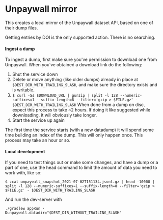 # Unpaywall mirror

This creates a local mirror of the Unpaywall dataset API, based on one of their dump files.

Getting entries by DOI is the only supported action. There is no searching. 

#### Ingest a dump
To ingest a dump, first make sure you've permission to download one from Unpaywall.
When you've obtained a download link do the following:

1. Shut the service down
1. Delete or move anything (like older dumps) already in place at ```$DEST_DIR_WITH_TRAILING_SLASH```, and make sure the directory exists and is writable.
1. ``` $ curl -Ss $DOWNLOAD_URL | gunzip | split -l 128 --numeric-suffixes=1 --suffix-length=8 --filter='gzip > $FILE.gz' - $DEST_DIR_WITH_TRAILING_SLASH ``` When done from a dump on disc, expect this process to take ~2 hours. If doing it like suggested while downloading, it will obviously take longer.
1. Start the service up again

The first time the service starts (with a new datadump) it will spend some time building an index of the dump. This will only happen once. This process may take an hour or so.

#### Local development

If you need to test things out or make some changes, and have a dump or a part of one, use the head command to limit the amount of data you need to work with, like so:
```
$ zcat unpaywall_snapshot_2021-07-02T151134.jsonl.gz | head -10000 | split -l 128 --numeric-suffixes=1 --suffix-length=8 --filter='gzip > $FILE.gz' - $DEST_DIR_WITH_TRAILING_SLASH
```
And run the dev-server with
``` 
./gradlew appRun -Dunpaywall.datadir="$DEST_DIR_WITHOUT_TRAILING_SLASH"
```
